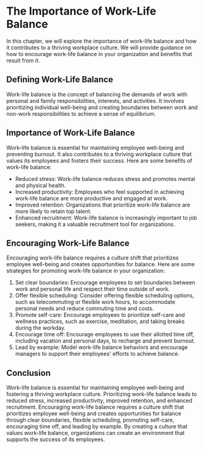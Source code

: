 The Importance of Work-Life Balance
=============================================================================

In this chapter, we will explore the importance of work-life balance and how it contributes to a thriving workplace culture. We will provide guidance on how to encourage work-life balance in your organization and benefits that result from it.

Defining Work-Life Balance
--------------------------

Work-life balance is the concept of balancing the demands of work with personal and family responsibilities, interests, and activities. It involves prioritizing individual well-being and creating boundaries between work and non-work responsibilities to achieve a sense of equilibrium.

Importance of Work-Life Balance
-------------------------------

Work-life balance is essential for maintaining employee well-being and preventing burnout. It also contributes to a thriving workplace culture that values its employees and fosters their success. Here are some benefits of work-life balance:

* Reduced stress: Work-life balance reduces stress and promotes mental and physical health.
* Increased productivity: Employees who feel supported in achieving work-life balance are more productive and engaged at work.
* Improved retention: Organizations that prioritize work-life balance are more likely to retain top talent.
* Enhanced recruitment: Work-life balance is increasingly important to job seekers, making it a valuable recruitment tool for organizations.

Encouraging Work-Life Balance
-----------------------------

Encouraging work-life balance requires a culture shift that prioritizes employee well-being and creates opportunities for balance. Here are some strategies for promoting work-life balance in your organization:

1. Set clear boundaries: Encourage employees to set boundaries between work and personal life and respect their time outside of work.
2. Offer flexible scheduling: Consider offering flexible scheduling options, such as telecommuting or flexible work hours, to accommodate personal needs and reduce commuting time and costs.
3. Promote self-care: Encourage employees to prioritize self-care and wellness practices, such as exercise, meditation, and taking breaks during the workday.
4. Encourage time off: Encourage employees to use their allotted time off, including vacation and personal days, to recharge and prevent burnout.
5. Lead by example: Model work-life balance behaviors and encourage managers to support their employees' efforts to achieve balance.

Conclusion
----------

Work-life balance is essential for maintaining employee well-being and fostering a thriving workplace culture. Prioritizing work-life balance leads to reduced stress, increased productivity, improved retention, and enhanced recruitment. Encouraging work-life balance requires a culture shift that prioritizes employee well-being and creates opportunities for balance through clear boundaries, flexible scheduling, promoting self-care, encouraging time off, and leading by example. By creating a culture that values work-life balance, organizations can create an environment that supports the success of its employees.
